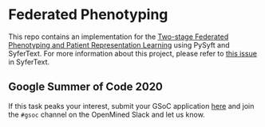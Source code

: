 # Federated Phenotyping

This repo contains an implementation for the [Two-stage Federated Phenotyping and Patient Representation Learning](https://arxiv.org/pdf/1908.05596.pdf) using PySyft and SyferText. For more information about this project, please refer to [this issue](https://github.com/OpenMined/SyferText/issues/23) in SyferText.

## Google Summer of Code 2020

If this task peaks your interest, submit your GSoC application [here](https://docs.google.com/forms/d/e/1FAIpQLSdyfrAmqFVd3fg3WEpxrPHTrDFzcJHnSwGYLUE3c8HGoIpclQ/viewform?fbzx=3886908670152596904) and join the `#gsoc` channel on the OpenMined Slack and let us know.
